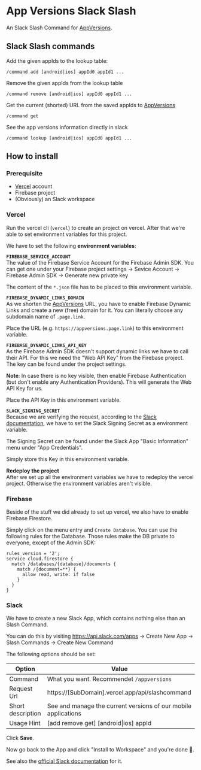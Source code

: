# App Versions Slack Slash
An Slack Slash Command for [AppVersions](https://appversions.vercel.app/).

## Slack Slash commands
Add the given appIds to the lookup table:
```
/command add [android|ios] appId0 appId1 ...
```

Remove the given appIds from the lookup table
```
/command remove [android|ios] appId0 appId1 ...
```

Get the current (shorted) URL from the saved appIds to [AppVersions](https://appversions.vercel.app/)
```
/command get
```

See the app versions information directly in slack
```
/command lookup [android|ios] appId0 appId1 ...
```

## How to install
### Prerequisite
* [Vercel](https://vercel.com/) account
* Firebase project
* (Obviously) an Slack workspace

### Vercel
Run the vercel cli (`vercel`) to create an project on vercel.
After that we're able to set environment variables for this project.

We have to set the following **environment variables**:

**`FIREBASE_SERVICE_ACCOUNT`**
</br>
The value of the Firebase Service Account for the Firebase Admin SDK.
You can get one under your Firebase project settings -> Sevice Account -> Firebase Admin SDK -> Generate new private key

The content of the `*.json` file has to be placed to this environment variable.

**`FIREBASE_DYNAMIC_LINKS_DOMAIN`**
</br>
As we shorten the [AppVersions](https://appversions.vercel.app/) URL, you have to enable Firebase Dynamic Links and create a new (free) domain for it. You can literally choose any subdomain name of `.page.link`.

Place the URL (e.g. `https://appversions.page.link`) to this environment variable.

**`FIREBASE_DYNAMIC_LINKS_API_KEY`**
</br>
As the Firebase Admin SDK doesn't support dynamic links we have to call their API.
For this we need the "Web API Key" from the Firebase project.
The key can be found under the project settings.

**Note**: In case there is no key visible, then enable Firebase Authentication (but don't enable any Authentication Providers). This will generate the Web API Key for us.

Place the API Key in this environment variable.

**`SLACK_SIGNING_SECRET`**
</br>
Because we are verifying the request, according to the [Slack documentation](https://api.slack.com/authentication/verifying-requests-from-slack), we have to set the Slack Signing Secret as a environment variable.

The Signing Secret can be found under the Slack App "Basic Information" menu under "App Credentials".

Simply store this Key in this environment variable.

**Redeploy the project**
</br>
After we set up all the environment variables we have to redeploy the vercel project.
Otherwise the environment variables aren't visible.

### Firebase
Beside of the stuff we did already to set up vercel, we also have to enable Firebase Firestore.

Simply click on the menu entry and `Create Database`.
You can use the following rules for the Database.
Those rules make the DB private to everyone, except of the Admin SDK:
```
rules_version = '2';
service cloud.firestore {
  match /databases/{database}/documents {
    match /{document=**} {
      allow read, write: if false
    }
  }
}
```

### Slack
We have to create a new Slack App, which contains nothing else than an Slash Command.

You can do this by visiting https://api.slack.com/apps -> Create New App -> Slash Commands -> Create New Command

The following options should be set:

| Option | Value |
|---|---|
| Command | What you want. Recommendet `/appversions` |
| Request Url | https://[SubDomain].vercel.app/api/slashcommand |
| Short description | See and manage the current versions of our mobile applications |
| Usage Hint | [add remove get] [android\|ios] appId |

Click **Save**.

Now go back to the App and click "Install to Workspace" and you're done 🎉.

See also the [official Slack documentation](https://api.slack.com/interactivity/slash-commands#creating_commands) for it.

